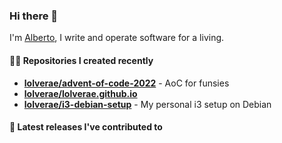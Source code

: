 ### Hi there 👋

I'm [Alberto](https://albertolvera.com), I write and operate software for a living.

#### 👨‍💻 Repositories I created recently
- **[lolverae/advent-of-code-2022](https://github.com/lolverae/advent-of-code-2022)** - AoC for funsies
- **[lolverae/lolverae.github.io](https://github.com/lolverae/lolverae.github.io)**
- **[lolverae/i3-debian-setup](https://github.com/lolverae/i3-debian-setup)** - My personal i3 setup on Debian

#### 🚀 Latest releases I've contributed to



